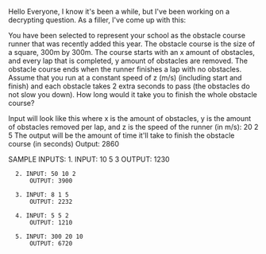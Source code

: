 Hello Everyone, I know it's been a while, but I've been working on a decrypting question. As a filler, I've come up with this:

You have been selected to represent your school as the obstacle course runner that was recently added this year. The obstacle course is the size of a square, 300m by 300m. The course starts with an x amount of obstacles, and every lap that is completed, y amount of obstacles are removed.  The obstacle course ends when the runner finishes a lap with no obstacles. Assume that you run at a constant speed of z (m/s) (including start and finish) and each obstacle takes 2 extra seconds to pass (the obstacles do not slow you down). How long would it take you to finish the whole obstacle course?

Input will look like this where x is the amount of obstacles, y is the amount of obstacles removed per lap, and z is the speed of the runner (in m/s):
20 2 5
The output will be the amount of time it'll take to finish the obstacle course (in seconds)
Output: 2860

SAMPLE INPUTS:
      1. INPUT: 10 5 3
          OUTPUT: 1230

      2. INPUT: 50 10 2
          OUTPUT: 3900

      3. INPUT: 8 1 5
          OUTPUT: 2232

      4. INPUT: 5 5 2
          OUTPUT: 1210

      5. INPUT: 300 20 10
          OUTPUT: 6720
